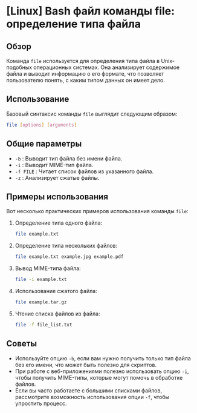 # [Linux] Bash файл команды file: определение типа файла

## Обзор
Команда `file` используется для определения типа файла в Unix-подобных операционных системах. Она анализирует содержимое файла и выводит информацию о его формате, что позволяет пользователю понять, с каким типом данных он имеет дело.

## Использование
Базовый синтаксис команды `file` выглядит следующим образом:

```bash
file [options] [arguments]
```

## Общие параметры
- `-b` : Выводит тип файла без имени файла.
- `-i` : Выводит MIME-тип файла.
- `-f FILE` : Читает список файлов из указанного файла.
- `-z` : Анализирует сжатые файлы.

## Примеры использования
Вот несколько практических примеров использования команды `file`:

1. Определение типа одного файла:
   ```bash
   file example.txt
   ```

2. Определение типа нескольких файлов:
   ```bash
   file example.txt example.jpg example.pdf
   ```

3. Вывод MIME-типа файла:
   ```bash
   file -i example.txt
   ```

4. Использование сжатого файла:
   ```bash
   file example.tar.gz
   ```

5. Чтение списка файлов из файла:
   ```bash
   file -f file_list.txt
   ```

## Советы
- Используйте опцию `-b`, если вам нужно получить только тип файла без его имени, что может быть полезно для скриптов.
- При работе с веб-приложениями полезно использовать опцию `-i`, чтобы получить MIME-типы, которые могут помочь в обработке файлов.
- Если вы часто работаете с большими списками файлов, рассмотрите возможность использования опции `-f`, чтобы упростить процесс.